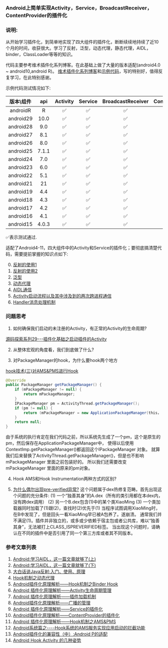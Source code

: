 ### Android上简单实现Activity，Service，BroadcastReceiver，ContentProvider的插件化

### 说明:
从开始学习插件化，到简单地实现了四大组件的插件化，断断续续地持续了近10个月的时间，收获很大。学习了反射，泛型，动态代理，静态代理，AIDL，binder，ClassLoader等等的知识。

代码主要参考维术插件化系列博客。在此基础上做了大量的版本适配(android4.0 ~ android10,android R)。
[维术插件化系列博客](http://weishu.me/2016/01/28/understand-plugin-framework-overview/)和[示例代码](https://github.com/tiann/understand-plugin-framework)，写的特别好，值得反复学习，在此特别感谢。

示例代码测试情况如下:

| 版本\组件 | api | Activity | Service | BroadcastReceiver | ContentProvider |
| :----: | :----: | :----: | :----: | :----: | :----: |
| androidR | R | ✅ | ✅ | ✅ | ✅ |
| android29 | 10.0 | ✅ | ✅ | ✅ | ✅ |
| android28 | 9.0 | ✅ | ✅ | ✅ | ✅ |
| android27 | 8.1 | ✅ | ✅ | ✅ | ✅ |
| android26 | 8.0 | ✅ | ✅ | ✅ | ✅ |
| android25 | 7.1.1 | ✅ | ✅ | ✅ | ✅ |
| android24 | 7.0 | ✅ | ✅ | ✅ | ✅ |
| android23 | 6.0 | ✅ | ✅ | ✅ | ✅ |
| android22 | 5.1 | ✅ | ✅ | ✅ | ✅ |
| android21 | 21 | ✅ | ✅ | ✅ | ✅ |
| android19 | 4.4 | ✅ | ✅ | ✅ | ✅ |
| android18 | 4.3 | ✅ | ✅ | ✅ | ✅ |
| android17 | 4.2 | ✅ | ✅ | ✅ | ✅ |
| android16 | 4.1 | ✅ | ✅ | ✅ | ✅ |
| android15 | 4.0.3 | ✅ | ✅ | ✅ | ✅ |

✅表示测试通过.

适配了Android4-11，四大组件中的Activity和Service的插件化；要彻底搞清楚代码，需要提前掌握的知识点如下:

0. [反射的使用1](https://blog.csdn.net/gdutxiaoxu/article/details/68947735)
1. [反射的使用2](https://www.geeksforgeeks.org/reflection-in-java/)
2. [泛型](https://blog.csdn.net/s10461/article/details/53941091)
3. [动态代理](https://blog.csdn.net/u011784767/article/details/78281384)
4. [AIDL通信](https://blog.csdn.net/luoyanglizi/article/details/51980630)
5. [Activity启动流程以及其中涉及到的两次跨进程通信](http://www.520monkey.com/archives/867)
6. [Handler消息处理机制](https://blog.csdn.net/guolin_blog/article/details/9991569)


### 问题思考
1. 如何确保我们启动的未注册的Activity，有正常的Activity的生命周期?

[源码探索系列29---插件化基础之启动插件的Activity](http://sanjay-f.github.io/2016/04/01/%E6%BA%90%E7%A0%81%E6%8E%A2%E7%B4%A2%E7%B3%BB%E5%88%9729---%E6%8F%92%E4%BB%B6%E5%8C%96%E5%9F%BA%E7%A1%80%E4%B9%8B%E5%90%AF%E5%8A%A8%E6%8F%92%E4%BB%B6%E7%9A%84Activity/)

2. 从整体宏观的角度看，我们到底做了什么?

3. 对PackageManager的hook，为什么要hook两个地方

[hook技术(三)对AMS&PMS进行Hook](https://blog.csdn.net/wangwei708846696/article/details/79525467)

```java
@Override
public PackageManager getPackageManager() {
    if (mPackageManager != null) {
        return mPackageManager;
    }
    IPackageManager pm = ActivityThread.getPackageManager();
    if (pm != null) {
        return (mPackageManager = new ApplicationPackageManager(this， pm));
    }
    return null;
}
```

由于系统的执行肯定在我们代码之前，所以系统先生成了一个pm，这个是原生的pm，然后保存在ApplicationPackageManager中，
使得以后使用ContextImp.getPackageManager()都返回这个IPackageManager 对象。
就算我们后来替换了ActivityThread.getPackageManager()，但是也不影响mPackageManager 里面之前包装好的。
所以我们还需要改变mPackageManager 里面的原来的pm对象。

4. Hook AMS和Hook Instrumentation两种方式的区别?

5. [为什么偶尔出现pre-verified异常?](https://github.com/wequick/Small/wiki/Android-FAQ)
这个问题属于dex热修复范畴。首先出现这个问题的充分条件:
    (1) 一个“独善其身”的A.dex（所有的类引用都在本dex内，没有跨dex调用）
    (2) 另一个B.dex包含(1)中的某个类XiaoMing
    (3) 一个类加载器同时加载了(1)跟(2)，查找时(2)优先于(1)
当程序试图调用XiaoMing时，在B中发现了，但是回头一看XiaoMing早已被A包养了。遂崩溃。
通常我们并不满足(1)。插件并非独立的，或多或少依赖于宿主包或者公共库，难以“独善其身”，无法被打上CLASS_ISPREVERIFIED标签。
当出现这个问题时，请确认在不同的插件中是否引用了同一个第三方库或者其不同版本。


### 参考文章列表
1. [Android:学习AIDL，这一篇文章就够了(上)](https://blog.csdn.net/luoyanglizi/article/details/51980630)
2. [Android:学习AIDL，这一篇文章就够了(下)](https://blog.csdn.net/luoyanglizi/article/details/52029091)
3. [大白话说Java反射:入门、使用、原理](https://www.cnblogs.com/chanshuyi/p/head_first_of_reflection.html)
4. [Hook机制之动态代理](http://weishu.me/2016/01/28/understand-plugin-framework-proxy-hook/)
5. [Android插件化原理解析——Hook机制之Binder Hook](http://weishu.me/2016/02/16/understand-plugin-framework-binder-hook/)
6. [Android 插件化原理解析——Activity生命周期管理](http://weishu.me/2016/03/21/understand-plugin-framework-activity-management/)
7. [Android 插件化原理解析——插件加载机制](http://weishu.me/2016/04/05/understand-plugin-framework-classloader/)
8. [Android插件化原理解析——广播的管理](http://weishu.me/2016/04/12/understand-plugin-framework-receiver/)
9. [Android 插件化原理解析——Service的插件化](http://weishu.me/2016/05/11/understand-plugin-framework-service/)
10. [Android插件化原理解析——ContentProvider的插件化](http://weishu.me/2016/07/12/understand-plugin-framework-content-provider/)
11. [Android 插件化原理解析——Hook机制之AMS&PMS](http://weishu.me/2016/03/07/understand-plugin-framework-ams-pms-hook/)
12. [Android系统篇之----Hook系统的AMS服务实现应用启动的拦截功能](http://www.520monkey.com/archives/867)
13. [Android插件化的兼容性（中）:Android P的适配](https://www.cnblogs.com/Jax/p/9521305.html)
14. [Android Hook Activity 的几种姿势](https://blog.csdn.net/gdutxiaoxu/article/details/81459910)

